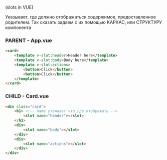 (slots in VUE)

Указывает, где должно отображаться содержимое, предоставленное родителем. Так сказать задаем с их помощью КАРКАС, или СТРУКТУРУ компонента

### PARENT - App.vue
```html
<card>
	<template v-slot:header>Header here</template>
	<template v-slot:body>Body here</template>
	<template v-slot:actions>
		<button>Click</button>
		<button>Click</button>
	</template>
</card>
```

### CHILD - Card.vue
```html
<div class="card">
	<h1> <!-- name уточняет что где отображать -->
		<slot name="header"></slot>
	</h1>
	<div>
		<slot name="body"></slot>
	</div>
	<div>
		<slot name="actions"></slot>
	</div>
</div>
```